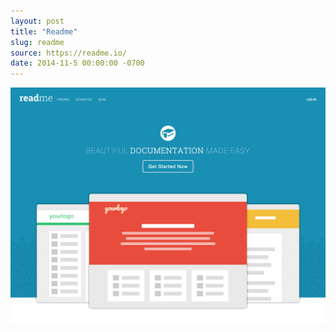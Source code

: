 ```yaml
---
layout: post
title: "Readme"
slug: readme
source: https://readme.io/
date: 2014-11-5 00:00:00 -0700
---
```


<img src="/assets/img/screenshots/readme.jpg">
